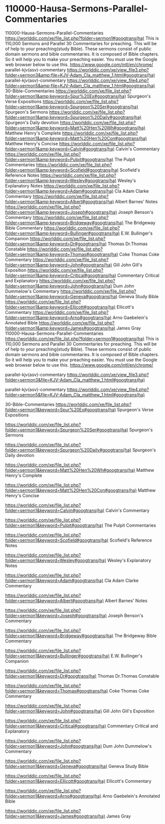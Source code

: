 # 110000-Hausa-Sermons-Parallel-Commentaries
110000-Hausa-Sermons-Parallel-Commentaries https://worlddic.com/xe/file_list.php?folder=sermon1#googtrans(ha)  This is 110,000 Sermons and Parallel 30 Commentaries for preaching.  This will be of help to your preaching(study Bible).  These sermons consist of public domain sermons and bible commentaries.  It is composed of Bible chapters.  So it will help you to make your preaching easier. You must use the Google web browser below to use this. https://www.google.com/intl/en/chrome/  parallel-kjv(asv)-commentary https://worlddic.com/xe/view_file3.php?folder=sermon3&amp;file=KJV-Adam_Cla_matthew_1.html#googtrans(ha)   parallel-kjv(asv)-commentary https://worlddic.com/xe/view_file4.php?folder=sermon5&amp;file=KJV-Adam_Cla_matthew_1.html#googtrans(ha)  30-Bible-Commentaries  https://worlddic.com/xe/file_list.php?folder=sermon1&amp;keyword=Spur%20Ex#googtrans(ha) Spurgeon's Verse Expositions     https://worlddic.com/xe/file_list.php?folder=sermon1&amp;keyword=Spurgeon%20Ser#googtrans(ha) Spurgeon's Sermons     https://worlddic.com/xe/file_list.php?folder=sermon1&amp;keyword=Spurgeon%20Daily#googtrans(ha) Spurgeon's Daily devotion     https://worlddic.com/xe/file_list.php?folder=sermon1&amp;keyword=Matt%20Hen%20Wh#googtrans(ha) Matthew Henry's Complete     https://worlddic.com/xe/file_list.php?folder=sermon1&amp;keyword=Matt%20Hen%20Con#googtrans(ha) Matthew Henry's Concise     https://worlddic.com/xe/file_list.php?folder=sermon1&amp;keyword=Calvin#googtrans(ha) Calvin's Commentary      https://worlddic.com/xe/file_list.php?folder=sermon1&amp;keyword=Pulpit#googtrans(ha) The Pulpit Commentaries     https://worlddic.com/xe/file_list.php?folder=sermon1&amp;keyword=Scofield#googtrans(ha) Scofield's Reference Notes      https://worlddic.com/xe/file_list.php?folder=sermon1&amp;keyword=Wesley#googtrans(ha) Wesley's Explanatory Notes     https://worlddic.com/xe/file_list.php?folder=sermon1&amp;keyword=Adam#googtrans(ha) Cla Adam Clarke Commentary      https://worlddic.com/xe/file_list.php?folder=sermon1&amp;keyword=Albert#googtrans(ha) Albert Barnes' Notes     https://worlddic.com/xe/file_list.php?folder=sermon1&amp;keyword=Joseph#googtrans(ha) Joseph Benson's Commentary     https://worlddic.com/xe/file_list.php?folder=sermon1&amp;keyword=Bridgeway#googtrans(ha) The Bridgeway Bible Commentary     https://worlddic.com/xe/file_list.php?folder=sermon1&amp;keyword=Bullinger#googtrans(ha) E.W. Bullinger's Companion     https://worlddic.com/xe/file_list.php?folder=sermon1&amp;keyword=Dr#googtrans(ha) Thomas Dr.Thomas Constable       https://worlddic.com/xe/file_list.php?folder=sermon1&amp;keyword=Thomas#googtrans(ha) Coke Thomas Coke Commentary     https://worlddic.com/xe/file_list.php?folder=sermon1&amp;keyword=John#googtrans(ha) Gill John Gill's Exposition     https://worlddic.com/xe/file_list.php?folder=sermon1&amp;keyword=Critical#googtrans(ha) Commentary Critical and Explanatory     https://worlddic.com/xe/file_list.php?folder=sermon1&amp;keyword=John#googtrans(ha) Dum John Dummelow's Commentary     https://worlddic.com/xe/file_list.php?folder=sermon1&amp;keyword=Geneva#googtrans(ha) Geneva Study Bible       https://worlddic.com/xe/file_list.php?folder=sermon1&amp;keyword=Ellicott#googtrans(ha) Ellicott's Commentary     https://worlddic.com/xe/file_list.php?folder=sermon1&amp;keyword=Arno#googtrans(ha) Arno Gaebelein's Annotated Bible     https://worlddic.com/xe/file_list.php?folder=sermon1&amp;keyword=James#googtrans(ha) James Gray     
110000-Hausa-Sermons-Parallel-Commentaries
https://worlddic.com/xe/file_list.php?folder=sermon1#googtrans(ha) 
This is 110,000 Sermons and Parallel 30 Commentaries for preaching. 
This will be of help to your preaching(study Bible). 
These sermons consist of public domain sermons and bible commentaries. 
It is composed of Bible chapters. 
So it will help you to make your preaching easier.
You must use the Google web browser below to use this.
https://www.google.com/intl/en/chrome/

parallel-kjv(asv)-commentary
https://worlddic.com/xe/view_file3.php?folder=sermon3&file=KJV-Adam_Cla_matthew_1.html#googtrans(ha) 

parallel-kjv(asv)-commentary
https://worlddic.com/xe/view_file4.php?folder=sermon5&file=KJV-Adam_Cla_matthew_1.html#googtrans(ha)

30-Bible-Commentaries
 https://worlddic.com/xe/file_list.php?folder=sermon1&keyword=Spur%20Ex#googtrans(ha) Spurgeon's Verse Expositions 
 
 https://worlddic.com/xe/file_list.php?folder=sermon1&keyword=Spurgeon%20Ser#googtrans(ha) Spurgeon's Sermons 
 
 https://worlddic.com/xe/file_list.php?folder=sermon1&keyword=Spurgeon%20Daily#googtrans(ha) Spurgeon's Daily devotion 
 
 https://worlddic.com/xe/file_list.php?folder=sermon1&keyword=Matt%20Hen%20Wh#googtrans(ha) Matthew Henry's Complete 
 
 https://worlddic.com/xe/file_list.php?folder=sermon1&keyword=Matt%20Hen%20Con#googtrans(ha) Matthew Henry's Concise 


 https://worlddic.com/xe/file_list.php?folder=sermon1&keyword=Calvin#googtrans(ha) Calvin's Commentary  
 
 https://worlddic.com/xe/file_list.php?folder=sermon1&keyword=Pulpit#googtrans(ha) The Pulpit Commentaries 
 
 https://worlddic.com/xe/file_list.php?folder=sermon1&keyword=Scofield#googtrans(ha) Scofield's Reference Notes  
 
 https://worlddic.com/xe/file_list.php?folder=sermon1&keyword=Wesley#googtrans(ha) Wesley's Explanatory Notes 
 
 https://worlddic.com/xe/file_list.php?folder=sermon1&keyword=Adam#googtrans(ha) Cla Adam Clarke Commentary 
 

 https://worlddic.com/xe/file_list.php?folder=sermon1&keyword=Albert#googtrans(ha) Albert Barnes' Notes 
 
 https://worlddic.com/xe/file_list.php?folder=sermon1&keyword=Joseph#googtrans(ha) Joseph Benson's Commentary 
 
 https://worlddic.com/xe/file_list.php?folder=sermon1&keyword=Bridgeway#googtrans(ha) The Bridgeway Bible Commentary 
 
 https://worlddic.com/xe/file_list.php?folder=sermon1&keyword=Bullinger#googtrans(ha) E.W. Bullinger's Companion 
 
 https://worlddic.com/xe/file_list.php?folder=sermon1&keyword=Dr#googtrans(ha) Thomas Dr.Thomas Constable 
 
 
 https://worlddic.com/xe/file_list.php?folder=sermon1&keyword=Thomas#googtrans(ha) Coke Thomas Coke Commentary 
 
 https://worlddic.com/xe/file_list.php?folder=sermon1&keyword=John#googtrans(ha) Gill John Gill's Exposition 
 
 https://worlddic.com/xe/file_list.php?folder=sermon1&keyword=Critical#googtrans(ha) Commentary Critical and Explanatory 
 
 https://worlddic.com/xe/file_list.php?folder=sermon1&keyword=John#googtrans(ha) Dum John Dummelow's Commentary 
 
 https://worlddic.com/xe/file_list.php?folder=sermon1&keyword=Geneva#googtrans(ha) Geneva Study Bible 
 
 
 https://worlddic.com/xe/file_list.php?folder=sermon1&keyword=Ellicott#googtrans(ha) Ellicott's Commentary 
 
 https://worlddic.com/xe/file_list.php?folder=sermon1&keyword=Arno#googtrans(ha) Arno Gaebelein's Annotated Bible 
 
 https://worlddic.com/xe/file_list.php?folder=sermon1&keyword=James#googtrans(ha) James Gray 
 
 
